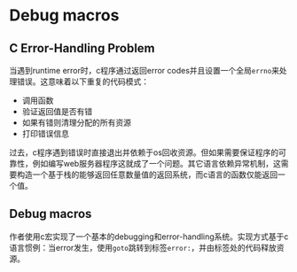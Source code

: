 # Debug macros

## C Error-Handling Problem

当遇到runtime error时，c程序通过返回error codes并且设置一个全局`errno`来处理错误。这意味着以下重复的代码模式：

+ 调用函数
+ 验证返回值是否有错
+ 如果有错则清理分配的所有资源
+ 打印错误信息

过去，c程序遇到错误时直接退出并依赖于os回收资源。但如果需要保证程序的可靠性，例如编写web服务器程序这就成了一个问题。其它语言依赖异常机制，这需要构造一个基于栈的能够返回任意数量值的返回系统，而c语言的函数仅能返回一个值。

## Debug macros

作者使用c宏实现了一个基本的debugging和error-handling系统。实现方式基于c语言惯例：当error发生，使用`goto`跳转到标签`error:`，并由标签处的代码释放资源。
